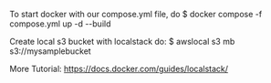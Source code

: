 

To start docker with our compose.yml file, do
    $ docker compose -f compose.yml up -d --build

Create local s3 bucket with localstack do:
    $ awslocal s3 mb s3://mysamplebucket

More Tutorial:
    https://docs.docker.com/guides/localstack/
